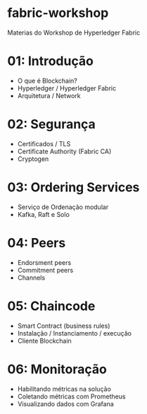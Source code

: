 # fabric-workshop
Materias do Workshop de Hyperledger Fabric

# 01: Introdução
- O que é Blockchain?
- Hyperledger / Hyperledger Fabric
- Arquitetura / Network

# 02: Segurança
- Certificados / TLS
- Certificate Authority (Fabric CA)
- Cryptogen

# 03: Ordering Services
- Serviço de Ordenação modular
- Kafka, Raft e Solo

# 04: Peers
- Endorsment peers
- Commitment peers
- Channels

# 05: Chaincode
- Smart Contract (business rules)
- Instalação / Instanciamento / execução
- Cliente Blockchain 

# 06: Monitoração
- Habilitando métricas na solução
- Coletando métricas com Prometheus
- Visualizando dados com Grafana
